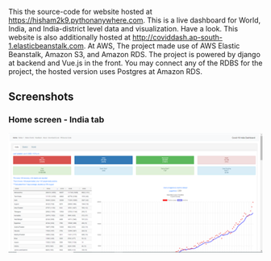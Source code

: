 This the source-code for website hosted at https://hisham2k9.pythonanywhere.com. This is a live dashboard for World, India, and India-district level data and visualization. Have a look. This website is also additionally hosted at http://coviddash.ap-south-1.elasticbeanstalk.com. At AWS, The project made use of AWS Elastic Beanstalk, Amazon S3, and Amazon RDS. The project is powered by django at backend and Vue.js in the front. You may connect any of the RDBS for the project, the hosted version uses Postgres at Amazon RDS. 

## Screenshots

### Home screen - India tab
![India](https://github.com/hisham2k9/covid_dash/blob/master/covid_dash1.PNG?raw=true)
